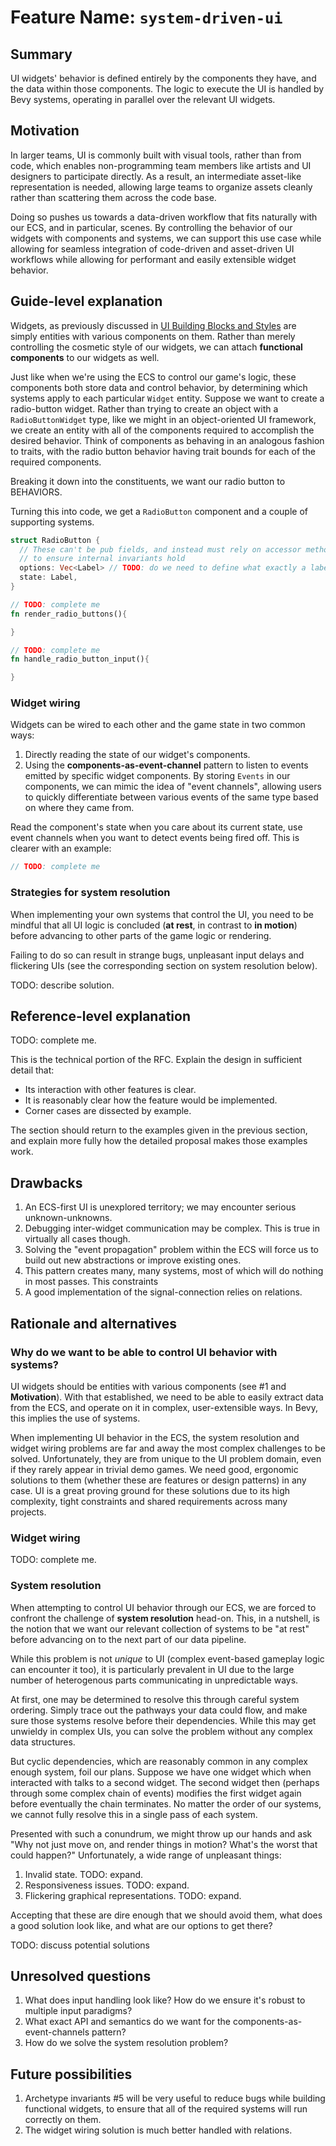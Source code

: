 # Feature Name: `system-driven-ui`

## Summary

UI widgets' behavior is defined entirely by the components they have, and the data within those components.
The logic to execute the UI is handled by Bevy systems, operating in parallel over the relevant UI widgets.

## Motivation

In larger teams, UI is commonly built with visual tools, rather than from code, which enables non-programming team members like artists and UI designers to participate directly.
As a result, an intermediate asset-like representation is needed, allowing large teams to organize assets cleanly rather than scattering them across the code base.

Doing so pushes us towards a data-driven workflow that fits naturally with our ECS, and in particular, scenes.
By controlling the behavior of our widgets with components and systems, we can support this use case while allowing for seamless integration of code-driven and asset-driven UI workflows while allowing for performant and easily extensible widget behavior.

## Guide-level explanation

Widgets, as previously discussed in [UI Building Blocks and Styles](https://github.com/bevyengine/rfcs/pull/1) are simply entities with various components on them.
Rather than merely controlling the cosmetic style of our widgets, we can attach **functional components** to our widgets as well.

Just like when we're using the ECS to control our game's logic, these components both store data and control behavior, by determining which systems apply to each particular `Widget` entity.
Suppose we want to create a radio-button widget.
Rather than trying to create an object with a `RadioButtonWidget` type, like we might in an object-oriented UI framework,
we create an entity with all of the components required to accomplish the desired behavior.
Think of components as behaving in an analogous fashion to traits, with the radio button behavior having trait bounds for each of the required components.

Breaking it down into the constituents, we want our radio button to BEHAVIORS.

Turning this into code, we get a `RadioButton` component and a couple of supporting systems.

```rust
struct RadioButton {
  // These can't be pub fields, and instead must rely on accessor methods 
  // to ensure internal invariants hold
  options: Vec<Label> // TODO: do we need to define what exactly a label would look like here?
  state: Label,
}

// TODO: complete me
fn render_radio_buttons(){

}

// TODO: complete me
fn handle_radio_button_input(){

}
```

### Widget wiring

Widgets can be wired to each other and the game state in two common ways:

1. Directly reading the state of our widget's components.
2. Using the **components-as-event-channel** pattern to listen to events emitted by specific widget components.
By storing `Events` in our components, we can mimic the idea of "event channels",
allowing users to quickly differentiate between various events of the same type based on where they came from.

Read the component's state when you care about its current state, use event channels when you want to detect events being fired off.
This is clearer with an example:

```rust
// TODO: complete me
```

### Strategies for system resolution

When implementing your own systems that control the UI, you need to be mindful that all UI logic is concluded (**at rest**, in contrast to **in motion**)
before advancing to other parts of the game logic or rendering.

Failing to do so can result in strange bugs, unpleasant input delays and flickering UIs (see the corresponding section on system resolution below).

TODO: describe solution.

## Reference-level explanation

TODO: complete me.

This is the technical portion of the RFC. Explain the design in sufficient detail that:

- Its interaction with other features is clear.
- It is reasonably clear how the feature would be implemented.
- Corner cases are dissected by example.

The section should return to the examples given in the previous section, and explain more fully how the detailed proposal makes those examples work.

## Drawbacks

1. An ECS-first UI is unexplored territory; we may encounter serious unknown-unknowns.
2. Debugging inter-widget communication may be complex. This is true in virtually all cases though.
3. Solving the "event propagation" problem within the ECS will force us to build out new abstractions or improve existing ones.
4. This pattern creates many, many systems, most of which will do nothing in most passes. This constraints
5. A good implementation of the signal-connection relies on relations.

## Rationale and alternatives

### Why do we want to be able to control UI behavior with systems?

UI widgets should be entities with various components (see #1 and **Motivation**).
With that established, we need to be able to easily extract data from the ECS, and operate on it in complex, user-extensible ways.
In Bevy, this implies the use of systems.

When implementing UI behavior in the ECS, the system resolution and widget wiring problems are far and away the most complex challenges to be solved.
Unfortunately, they are from unique to the UI problem domain, even if they rarely appear in trivial demo games.
We need good, ergonomic solutions to them (whether these are features or design patterns) in any case.
UI is a great proving ground for these solutions due to its high complexity, tight constraints and shared requirements across many projects.

### Widget wiring

TODO: complete me.

### System resolution

When attempting to control UI behavior through our ECS, we are forced to confront the challenge of **system resolution** head-on.
This, in a nutshell, is the notion that we want our relevant collection of systems to be "at rest" before advancing on to the next part of our data pipeline.

While this problem is not *unique* to UI (complex event-based gameplay logic can encounter it too),
it is particularly prevalent in UI due to the large number of heterogenous parts communicating in unpredictable ways.

At first, one may be determined to resolve this through careful system ordering.
Simply trace out the pathways your data could flow, and make sure those systems resolve before their dependencies.
While this may get unwieldy in complex UIs, you can solve the problem without any complex data structures.

But cyclic dependencies, which are reasonably common in any complex enough system, foil our plans.
Suppose we have one widget which when interacted with talks to a second widget.
The second widget then (perhaps through some complex chain of events) modifies the first widget again before eventually the chain terminates.
No matter the order of our systems, we cannot fully resolve this in a single pass of each system.

Presented with such a conundrum, we might throw up our hands and ask "Why not just move on, and render things in motion? What's the worst that could happen?"
Unfortunately, a wide range of unpleasant things:

1. Invalid state. TODO: expand.
2. Responsiveness issues. TODO: expand.
3. Flickering graphical representations. TODO: expand.

Accepting that these are dire enough that we should avoid them, what does a good solution look like, and what are our options to get there?

TODO: discuss potential solutions

## Unresolved questions

1. What does input handling look like? How do we ensure it's robust to multiple input paradigms?
2. What exact API and semantics do we want for the components-as-event-channels pattern?
3. How do we solve the system resolution problem?

## Future possibilities

1. Archetype invariants #5 will be very useful to reduce bugs while building functional widgets, to ensure that all of the required systems will run correctly on them.
2. The widget wiring solution is much better handled with relations.
